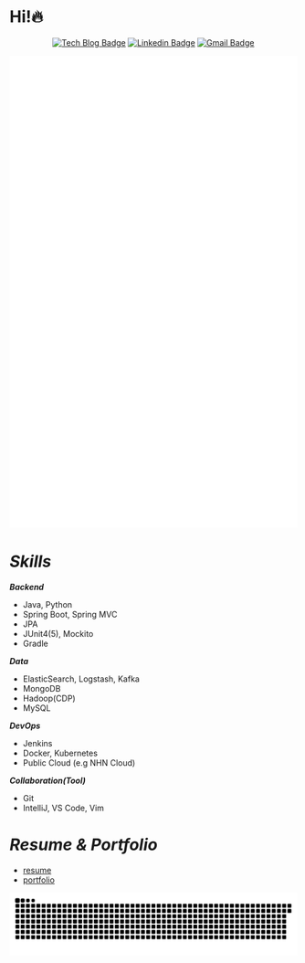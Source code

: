 # Hi!🔥
<div align=center>

[![Tech Blog Badge](http://img.shields.io/badge/-Tech%20blog-black?style=flat-square&link=https://jx2lee.github.io/)](https://jx2lee.github.io/) 
[![Linkedin Badge](https://img.shields.io/badge/-LinkedIn-blue?style=flat-square&logo=Linkedin&logoColor=white&link=https://www.linkedin.com/in/jx2lee/)](https://www.linkedin.com/in/jx2lee/) 
[![Gmail Badge](https://img.shields.io/badge/-Gmail-d14836?style=flat-square&logo=Gmail&logoColor=white&link=mailto:jaejun.lee.1991@gmail.com)](mailto:jaejun.lee.1991@gmail.com)

</div>

<div align=center>
<img src="./github-metrics.svg" alt="" />
</div>

# *Skills*
***Backend***

- Java, Python
- Spring Boot, Spring MVC
- JPA
- JUnit4(5), Mockito
- Gradle

***Data***

- ElasticSearch, Logstash, Kafka
- MongoDB
- Hadoop(CDP)
- MySQL

***DevOps***

- Jenkins
- Docker, Kubernetes
- Public Cloud (e.g NHN Cloud)

***Collaboration(Tool)***

- Git
- IntelliJ, VS Code, Vim

# *Resume & Portfolio*

* [resume](https://github.com/jx2lee/resume/blob/my-resume/jaejun_lee_resume.pdf)
* [portfolio](https://jx2lee.notion.site/5ae4ad1f2387447f8ef4e22dd95205df)

![snake gif](https://github.com/jx2lee/jx2lee/blob/output/github-contribution-grid-snake.svg)
